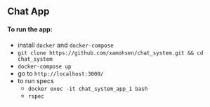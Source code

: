 ## Chat App 

#### To run the app:
- install ``docker`` and ``docker-compose``
- ``git clone https://github.com/xamohsen/chat_system.git && cd chat_system``
- ``docker-compose up``
- go to ``http://localhost:3000/``
- to run specs
    - ``docker exec -it chat_system_app_1 bash``
    - ``rspec``